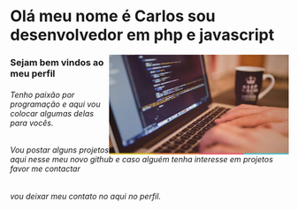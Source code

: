 # Olá meu nome é Carlos sou desenvolvedor em php e javascript

<img src="2015-09-25_guia_fullstack.webp" width = "325px" align = "right" />

### Sejam bem vindos ao meu perfil
###### Tenho paixão por programação e aqui vou colocar algumas delas para vocês.
###### Vou postar alguns projetos aqui nesse meu novo github e caso alguém tenha interesse em projetos favor me contactar
###### vou deixar meu contato no aqui no perfil.
